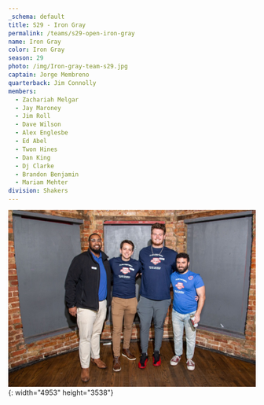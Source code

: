 ```yaml
---
_schema: default
title: S29 - Iron Gray
permalink: /teams/s29-open-iron-gray
name: Iron Gray
color: Iron Gray
season: 29
photo: /img/Iron-gray-team-s29.jpg
captain: Jorge Membreno
quarterback: Jim Connolly
members:
  - Zachariah Melgar
  - Jay Maroney
  - Jim Roll
  - Dave Wilson
  - Alex Englesbe
  - Ed Abel
  - Twon Hines
  - Dan King
  - Dj Clarke
  - Brandon Benjamin
  - Mariam Mehter
division: Shakers
---
```

![](/img/da2-7066.jpg){: width="4953" height="3538"}